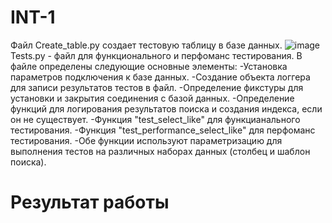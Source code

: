 # INT-1
Файл Create_table.py создает тестовую таблицу в базе данных.
![image](https://github.com/VadimNigmatillin/INT-1/assets/82418383/55d2fe74-cb0c-4ea5-9d35-937d14dea3c3)
  Tests.py - файл для функционального и перфоманс тестирования.
  В файле определены следующие основные элементы:
-Установка параметров подключения к базе данных.
-Создание объекта логгера для записи результатов тестов в файл.
-Определение фикстуры для установки и закрытия соединения с базой данных.
-Определение функций для логирования результатов поиска и создания индекса, если он не существует.
-Функция "test_select_like" для функцианального тестирования.
-Функция "test_performance_select_like" для перфоманс тестирования.
-Обе функции используют параметризацию для выполнения тестов на различных наборах данных (столбец и шаблон поиска).
# Результат работы





